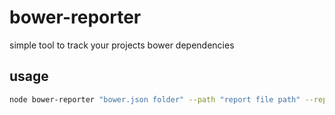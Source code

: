 # bower-reporter
simple tool to track your projects bower dependencies

## usage
```sh
node bower-reporter "bower.json folder" --path "report file path" --report csv
```